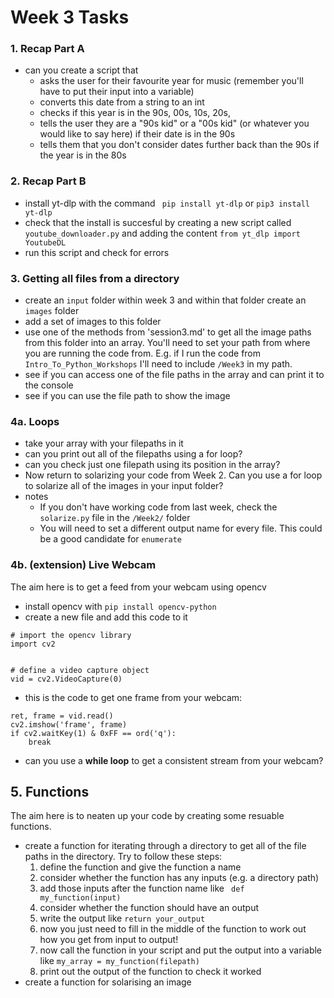 # Week 3 Tasks
### 1. Recap Part A
* can you create a script that 
    * asks the user for their favourite year for music (remember you'll have to put their input into a variable)
    * converts this date from a string to an int 
    * checks if this year is in the 90s, 00s, 10s, 20s,
    * tells the user they are a "90s kid" or a "00s kid" (or whatever you would like to say here) if their date is in the 90s
    * tells them that you don't consider dates further back than the 90s if the year is in the 80s

### 2. Recap Part B
* install yt-dlp with the command ``` pip install yt-dlp``` or ```pip3 install yt-dlp```
* check that the install is succesful by creating a new script called  ```youtube_downloader.py``` and adding the content ```from yt_dlp import YoutubeDL```
* run this script and check for errors

### 3. Getting all files from a directory
* create an ```input``` folder within week 3 and within that folder create an ```images``` folder
* add a set of images to this folder
* use one of the methods from 'session3.md' to get all the image paths from this folder into an array. You'll need to set your path from where you are running the code from. E.g. if I run the code from ```Intro_To_Python_Workshops``` I'll need to include ```/Week3``` in my path.
* see if you can access one of the file paths in the array and can print it to the console
* see if you can use the file path to show the image

### 4a. Loops 
* take your array with your filepaths in it
* can you print out all of the filepaths using a for loop?
* can you check just one filepath using its position in the array?
* Now return to solarizing your code from Week 2. Can you use a for loop to solarize all of the images in your input folder? 
* notes
    * If you don't have working code from last week, check the ```solarize.py``` file in the ```/Week2/``` folder
    * You will need to set a different output name for every file. This could be a good candidate for ```enumerate```


### 4b. (extension) Live Webcam
The aim here is to get a feed from your webcam using opencv
* install opencv with ```pip install opencv-python```
* create a new file and add this code to it 
```
# import the opencv library
import cv2


# define a video capture object
vid = cv2.VideoCapture(0)
``` 
* this is the code to get one frame from your webcam:
```
ret, frame = vid.read()
cv2.imshow('frame', frame)
if cv2.waitKey(1) & 0xFF == ord('q'):
    break
```
* can you use a <b>while loop</b> to get a consistent stream from your webcam?



## 5. Functions
The aim here is to neaten up your code by creating some resuable functions.
* create a function for iterating through a directory to get all of the file paths in the directory. Try to follow these steps:
    1. define the function and give the function a name
    2. consider whether the function has any inputs (e.g. a directory path)
    3. add those inputs after the function name like ``` def my_function(input)```
    4. consider whether the function should have an output
    5. write the output like ```return your_output```
    6. now you just need to fill in the middle of the function to work out how you get from input to output!
    7. now call the function in your script and put the output into a variable like ```my_array = my_function(filepath)```
    8. print out the output of the function to check it worked
* create a function for solarising an image


